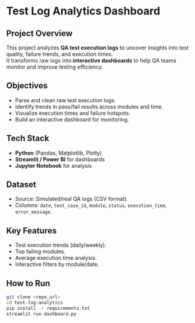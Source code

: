 # Test Log Analytics Dashboard

## Project Overview
This project analyzes **QA test execution logs** to uncover insights into test quality, failure trends, and execution times.  
It transforms raw logs into **interactive dashboards** to help QA teams monitor and improve testing efficiency.  

## Objectives
- Parse and clean raw test execution logs.  
- Identify trends in pass/fail results across modules and time.  
- Visualize execution times and failure hotspots.  
- Build an interactive dashboard for monitoring.  

## Tech Stack
- **Python** (Pandas, Matplotlib, Plotly)  
- **Streamlit / Power BI** for dashboards  
- **Jupyter Notebook** for analysis  

## Dataset
- Source: Simulated/real QA logs (CSV format).  
- Columns: `date`, `test_case_id`, `module`, `status`, `execution_time`, `error_message`.  

## Key Features
- Test execution trends (daily/weekly).  
- Top failing modules.  
- Average execution time analysis.  
- Interactive filters by module/date.  

## How to Run
```bash
git clone <repo_url>
cd test-log-analytics
pip install -r requirements.txt
streamlit run dashboard.py

